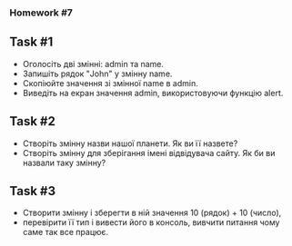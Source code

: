 ### Homework #7
## **Task #1**
* Оголосіть дві змінні: admin та name.
* Запишіть рядок "John" у змінну name.
* Скопіюйте значення зі змінної name в admin.
* Виведіть на екран значення admin, використовуючи функцію alert.

## **Task #2**
* Створіть змінну назви нашої планети. Як ви її назвете?
* Створіть змінну для зберігання імені відвідувача сайту. Як би ви назвали таку змінну?

## **Task #3**
* Створити змінну і зберегти в ній значення 10 (рядок) + 10 (число),
* перевірити її тип і вивести його в консоль, вивчити питання чому саме так все працює.
